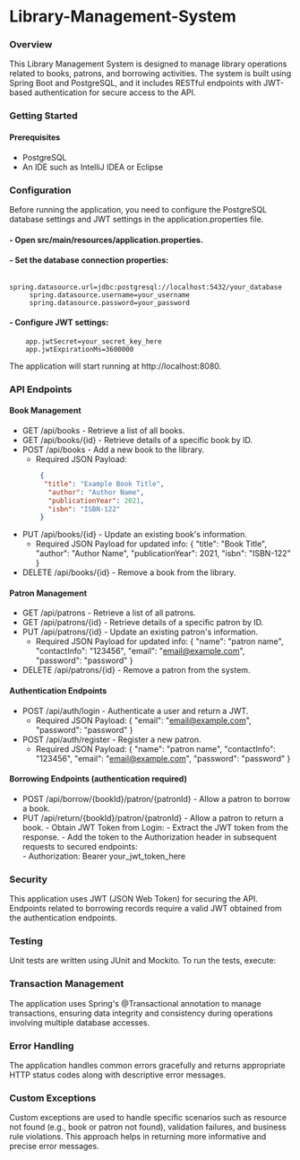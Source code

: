 # Library-Management-System
### Overview
This Library Management System is designed to manage library operations related to books, patrons, and borrowing activities. The system is built using Spring Boot and PostgreSQL, and it includes RESTful endpoints with JWT-based authentication for secure access to the API.

### Getting Started
#### Prerequisites
 - PostgreSQL 
 - An IDE such as IntelliJ IDEA or Eclipse

### Configuration
Before running the application, you need to configure the PostgreSQL database settings and JWT settings in the application.properties file.
#### - Open src/main/resources/application.properties.
#### - Set the database connection properties:
         spring.datasource.url=jdbc:postgresql://localhost:5432/your_database
         spring.datasource.username=your_username
         spring.datasource.password=your_password
#### - Configure JWT settings:
        app.jwtSecret=your_secret_key_here
        app.jwtExpirationMs=3600000
        
The application will start running at http://localhost:8080.

### API Endpoints
#### Book Management
- GET /api/books - Retrieve a list of all books.
- GET /api/books/{id} - Retrieve details of a specific book by ID.
- POST /api/books - Add a new book to the library.
     - Required JSON Payload:
       ```json
        {
         "title": "Example Book Title",
          "author": "Author Name",
          "publicationYear": 2021,
          "isbn": "ISBN-122"
        }
       ```
- PUT /api/books/{id} - Update an existing book's information.
    - Required JSON Payload for updated info:
        {
         "title": "Book Title",
         "author": "Author Name",
         "publicationYear": 2021,
         "isbn": "ISBN-122"
        }
- DELETE /api/books/{id} - Remove a book from the library.

#### Patron Management
- GET /api/patrons - Retrieve a list of all patrons.
- GET /api/patrons/{id} - Retrieve details of a specific patron by ID.
- PUT /api/patrons/{id} - Update an existing patron's information.
     - Required JSON Payload for updated info:
         {
           "name": "patron name",
           "contactInfo": "123456",
           "email": "email@example.com",
           "password": "password"
         }
- DELETE /api/patrons/{id} - Remove a patron from the system.

#### Authentication Endpoints
- POST /api/auth/login - Authenticate a user and return a JWT.
   - Required JSON Payload:
        {
          "email": "email@example.com",
          "password": "password"
        }
- POST /api/auth/register - Register a new patron.
    - Required JSON Payload:
        {
          "name": "patron name",
          "contactInfo": "123456",
          "email": "email@example.com",
          "password": "password"
        }

#### Borrowing Endpoints (authentication required)
- POST /api/borrow/{bookId}/patron/{patronId} - Allow a patron to borrow a book.
- PUT /api/return/{bookId}/patron/{patronId} - Allow a patron to return a book.
       - Obtain JWT Token from Login:
       - Extract the JWT token from the response.
       - Add the token to the Authorization header in subsequent requests to secured endpoints:  
       - Authorization: Bearer your_jwt_token_here
   
### Security
This application uses JWT (JSON Web Token) for securing the API. Endpoints related to borrowing records require a valid JWT obtained from the authentication endpoints.

### Testing
Unit tests are written using JUnit and Mockito. To run the tests, execute:

### Transaction Management
The application uses Spring's @Transactional annotation to manage transactions, ensuring data integrity and consistency during operations involving multiple database accesses.

### Error Handling
The application handles common errors gracefully and returns appropriate HTTP status codes along with descriptive error messages.

### Custom Exceptions
Custom exceptions are used to handle specific scenarios such as resource not found (e.g., book or patron not found), validation failures, and business rule violations. This approach helps in returning more informative and precise error messages.
